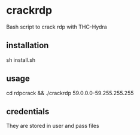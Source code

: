 # crackrdp
Bash script to crack rdp with THC-Hydra
## installation
sh install.sh
## usage
cd rdpcrack && ./crackrdp 59.0.0.0-59.255.255.255
## credentials
They are stored in user and pass files
